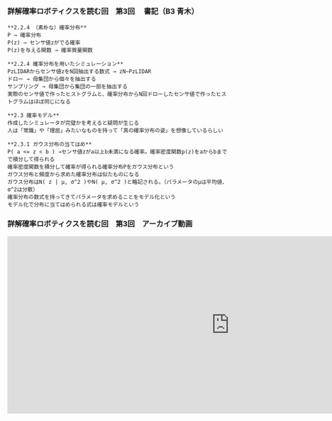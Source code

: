 ### 詳解確率ロボティクスを読む回　第3回　 書記（B3 青木）
```
**2.2.4 （素朴な）確率分布**
P → 確率分布
P(z) → センサ値zがでる確率
P(z)を与える関数 → 確率質量関数

**2.2.4 確率分布を用いたシミュレーション**
PzLIDARからセンサ値zをN回抽出する数式 → zN~PzLIDAR
ドロー → 母集団から個々を抽出する
サンプリング → 母集団から集団の一部を抽出する
実際のセンサ値で作ったヒストグラムと、確率分布からN回ドローしたセンサ値で作ったヒストグラムはほぼ同じになる

**2.3 確率モデル**
作成したシミュレータが完璧かを考えると疑問が生じる
人は「常識」や「理屈」みたいなものを持って「真の確率分布の姿」を想像しているらしい

**2.3.1 ガウス分布の当てはめ**
P( a <= z < b ) →センサ値zがa以上b未満になる確率。確率密度関数p(z)をaからbまでで積分して得られる
確率密度関数を積分して確率が得られる確率分布Pをガウス分布という
ガウス分布と頻度から求めた確率分布は似たものになる
ガウス分布はΝ( z | μ, σ^2 )やΝ( μ, σ^2 )と略記される。（パラメータのμは平均値、σ^2は分散）
確率分布の数式を持ってきてパラメータを求めることをモデル化という
モデル化で分布に当てはめられる式は確率モデルという
```


### 詳解確率ロボティクスを読む回　第3回　アーカイブ動画

<iframe width="1000" height="400" src="https://www.youtube.com/embed/h0Qk9jNUBpM" title="YouTube video player" frameborder="0" allow="accelerometer; autoplay; clipboard-write; encrypted-media; gyroscope; picture-in-picture" allowfullscreen></iframe>
